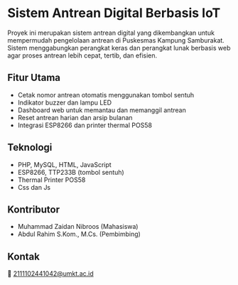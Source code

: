 # Sistem Antrean Digital Berbasis IoT

Proyek ini merupakan sistem antrean digital yang dikembangkan untuk mempermudah pengelolaan antrean di Puskesmas Kampung Samburakat. Sistem menggabungkan perangkat keras dan perangkat lunak berbasis web agar proses antrean lebih cepat, tertib, dan efisien.

## Fitur Utama
- Cetak nomor antrean otomatis menggunakan tombol sentuh
- Indikator buzzer dan lampu LED
- Dashboard web untuk memantau dan memanggil antrean
- Reset antrean harian dan arsip bulanan
- Integrasi ESP8266 dan printer thermal POS58

## Teknologi
- PHP, MySQL, HTML, JavaScript
- ESP8266, TTP233B (tombol sentuh)
- Thermal Printer POS58
- Css dan Js

## Kontributor
- Muhammad Zaidan Nibroos (Mahasiswa)
- Abdul Rahim S.Kom., M.Cs. (Pembimbing)

## Kontak
📧 2111102441042@umkt.ac.id

